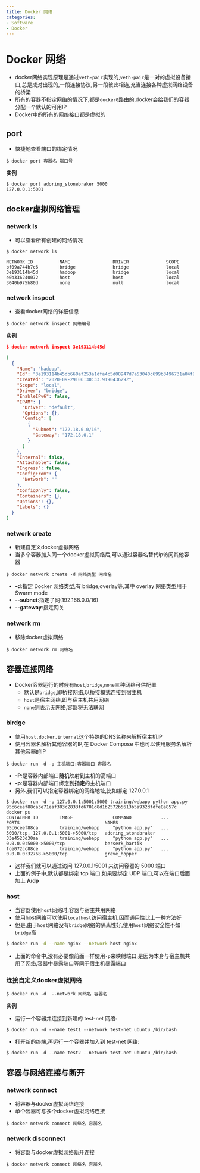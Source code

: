 ```yaml
---
title: Docker 网络
categories:
- Software
- Docker
---
```

# Docker 网络

- docker网络实现原理是通过`veth-pair`实现的,`veth-pair`是一对的虚拟设备接口,总是成对出现的,一段连接协议,另一段彼此相连,充当连接各种虚拟网络设备的桥梁
- 所有的容器不指定网络的情况下,都是`docker0`路由的,docker会给我们的容器分配一个默认的可用IP
- Docker中的所有的网络接口都是虚拟的

## port

- 快捷地查看端口的绑定情况

```shell
$ docker port 容器名 端口号
```

**实例**

```shell
$ docker port adoring_stonebraker 5000
127.0.0.1:5001
```

## docker虚拟网络管理

### network ls

- 可以查看所有创建的网络情况

```
$ docker network ls

NETWORK ID          NAME                DRIVER              SCOPE
bf09a744b7c6        bridge              bridge              local
3e193114b45d        hadoop              bridge              local
e0b336240072        host                host                local
3040b975b80d        none                null                local
```

### network inspect

- 查看docker网络的详细信息

```shell
$ docker network inspect 网络编号
```

**实例**

```json
$ docker network inspect 3e193114b45d

[
  {
    "Name": "hadoop",
    "Id": "3e193114b45db660af253a1dfa4c5d08947d7a53040c699b3496731a04f91e9a",
    "Created": "2020-09-29T06:30:33.919043629Z",
    "Scope": "local",
    "Driver": "bridge",
    "EnableIPv6": false,
    "IPAM": {
      "Driver": "default",
      "Options": {},
      "Config": [
        {
          "Subnet": "172.18.0.0/16",
          "Gateway": "172.18.0.1"
        }
      ]
    },
    "Internal": false,
    "Attachable": false,
    "Ingress": false,
    "ConfigFrom": {
      "Network": ""
    },
    "ConfigOnly": false,
    "Containers": {},
    "Options": {},
    "Labels": {}
  }
]
```

### network create

- 新建自定义docker虚拟网络
- 当多个容器加入同一个docker虚拟网络后,可以通过容器名替代ip访问其他容器

```shell
$ docker network create -d 网络类型 网络名
```

- **-d**:指定 Docker 网络类型,有 bridge,overlay等,其中 overlay 网络类型用于 Swarm mode
- **--subnet**:指定子网(192.168.0.0/16)
- **--gateway**:指定网关

### network rm

- 移除docker虚拟网络

```shell
$ docker network rm 网络名
```

## 容器连接网络

- Docker容器运行的时候有`host`,`bridge`,`none`三种网络可供配置
    - 默认是`bridge`,即桥接网络,以桥接模式连接到宿主机
    - `host`是宿主网络,即与宿主机共用网络
    - `none`则表示无网络,容器将无法联网

### birdge

- 使用`host.docker.internal`这个特殊的DNS名称来解析宿主机IP
- 使用容器名解析其他容器的IP,在 Docker Compose 中也可以使用服务名解析其他容器的IP

```shell
$ docker run -d -p 主机端口:容器端口 容器名
```

- **-P**:是容器内部端口**随机**映射到主机的高端口
- **-p**:是容器内部端口绑定到**指定**的主机端口
- 另外,我们可以指定容器绑定的网络地址,比如绑定 127.0.0.1

```shell
$ docker run -d -p 127.0.0.1:5001:5000 training/webapp python app.py
95c6ceef88ca3e71eaf303c2833fd6701d8d1b2572b5613b5a932dfdfe8a857c
docker ps
CONTAINER ID        IMAGE               COMMAND           ...     PORTS                                NAMES
95c6ceef88ca        training/webapp     "python app.py"   ...  5000/tcp, 127.0.0.1:5001->5000/tcp   adoring_stonebraker
33e4523d30aa        training/webapp     "python app.py"   ...  0.0.0.0:5000->5000/tcp               berserk_bartik
fce072cc88ce        training/webapp     "python app.py"   ...    0.0.0.0:32768->5000/tcp              grave_hopper
```

- 这样我们就可以通过访问 127.0.0.1:5001 来访问容器的 5000 端口
- 上面的例子中,默认都是绑定 tcp 端口,如果要绑定 UDP 端口,可以在端口后面加上 **/udp**

### host

- 当容器使用`host`网络时,容器与宿主共用网络
- 使用host网络可以使用`localhost`访问宿主机,因而通用性比上一种方法好
- 但是,由于`host`网络没有`bridge`网络的隔离性好,使用`host`网络安全性不如`bridge`高

```bash
$ docker run -d --name nginx --network host nginx
```

- 上面的命令中,没有必要像前面一样使用`-p`来映射端口,是因为本身与宿主机共用了网络,容器中暴露端口等同于宿主机暴露端口

### 连接自定义docker虚拟网络

```shell
$ docker run -d  --network 网络名 容器名
```

**实例**

- 运行一个容器并连接到新建的 test-net 网络:

```shell
$ docker run -d --name test1 --network test-net ubuntu /bin/bash
```

- 打开新的终端,再运行一个容器并加入到 test-net 网络:

```shell
$ docker run -d --name test2 --network test-net ubuntu /bin/bash
```

## 容器与网络连接与断开

### network connect

- 将容器与docker虚拟网络连接
- 单个容器可与多个docker虚拟网络连接

```shell
$ docker network connect 网络名 容器名
```

### network disconnect

- 将容器与docker虚拟网络断开连接

```shell
$ docker network connect 网络名 容器名
```